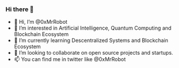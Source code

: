 ### Hi there 👋
<!-- <img src="/profile.jpg"
     alt="Profile"
     style="width: 400px; heigh: auto;" /> -->

- 👋 Hi, I’m @0xMrRobot
- 👀 I’m interested in Artificial Intelligence, Quantum Computing and Blockchain Ecosystem
- 🌱 I’m currently learning Descentralized Systems and Blockchain Ecosystem
- 💞️ I’m looking to collaborate on open source projects and startups.
- 📫 You can find me in twitter like @0xMrRobot
